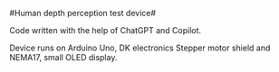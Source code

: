 #Human depth perception test device#

Code written with the help of ChatGPT and Copilot.

Device runs on Arduino Uno, DK electronics Stepper motor shield and NEMA17, small OLED display.